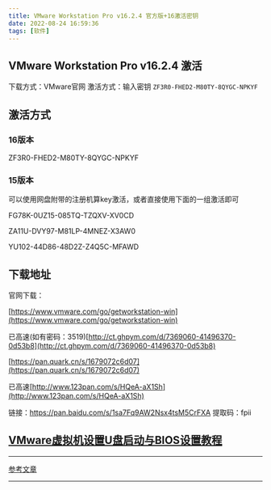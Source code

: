 ```yaml
---
title: VMware Workstation Pro v16.2.4 官方版+16激活密钥
date: 2022-08-24 16:59:36
tags: [软件]
---
```


## VMware Workstation Pro v16.2.4 激活

下载方式：VMware官网
激活方式：输入密钥 `ZF3R0-FHED2-M80TY-8QYGC-NPKYF`

## 激活方式

### 16版本

ZF3R0-FHED2-M80TY-8QYGC-NPKYF

### 15版本

可以使用网盘附带的注册机算key激活，或者直接使用下面的一组激活即可

FG78K-0UZ15-085TQ-TZQXV-XV0CD

ZA11U-DVY97-M81LP-4MNEZ-X3AW0

YU102-44D86-48D2Z-Z4Q5C-MFAWD

## 下载地址

官网下载：

[https://www.vmware.com/go/getworkstation-win](https://www.vmware.com/go/getworkstation-win)

已高速(如有密码：3519)[http://ct.ghpym.com/d/7369060-41496370-0d53b8](http://ct.ghpym.com/d/7369060-41496370-0d53b8)

[https://pan.quark.cn/s/1679072c6d07](https://pan.quark.cn/s/1679072c6d07)

已高速[http://www.123pan.com/s/HQeA-aX1Sh](http://www.123pan.com/s/HQeA-aX1Sh)

链接：<https://pan.baidu.com/s/1sa7Fq9AW2Nsx4tsM5CrFXA>
提取码：fpii

## [VMware虚拟机设置U盘启动与BIOS设置教程][2]

---

[参考文章][1]

---

  [1]: https://www.ghxi.com/vmware15.html
  [2]: https://blog.csdn.net/awfiihmmmm/article/details/105543257
